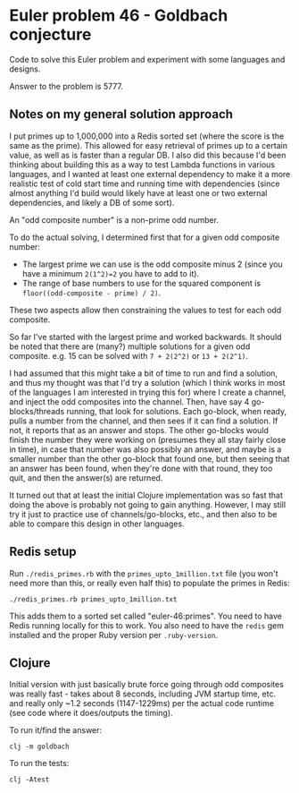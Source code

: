 # Euler problem 46 - Goldbach conjecture

Code to solve this Euler problem and experiment with some languages and designs.

Answer to the problem is 5777.

## Notes on my general solution approach

I put primes up to 1,000,000 into a Redis sorted set (where the score is the same as the prime). This allowed for easy retrieval of primes up to a certain value, as well as is faster than a regular DB. I also did this because I'd been thinking about building this as a way to test Lambda functions in various languages, and I wanted at least one external dependency to make it a more realistic test of cold start time and running time with dependencies (since almost anything I'd build would likely have at least one or two external dependencies, and likely a DB of some sort).

An "odd composite number" is a non-prime odd number.

To do the actual solving, I determined first that for a given odd composite number:
-  The largest prime we can use is the odd composite minus 2 (since you have a minimum `2(1^2)=2` you have to add to it).
- The range of base numbers to use for the squared component is `floor((odd-composite - prime) / 2)`.

These two aspects allow then constraining the values to test for each odd composite.

So far I've started with the largest prime and worked backwards. It should be noted that there are (many?) multiple solutions for a given odd composite. e.g. 15 can be solved with `7 + 2(2^2)` or `13 + 2(2^1)`.

I had assumed that this might take a bit of time to run and find a solution, and thus my thought was that I'd try a solution (which I think works in most of the languages I am interested in trying this for) where I create a channel, and inject the odd composites into the channel. Then, have say 4 go-blocks/threads running, that look for solutions. Each go-block, when ready, pulls a number from the channel, and then sees if it can find a solution. If not, it reports that as an answer and stops. The other go-blocks would finish the number they were working on (presumes they all stay fairly close in time), in case that number was also possibly an answer, and maybe is a smaller number than the other go-block that found one, but then seeing that an answer has been found, when they're done with that round, they too quit, and then the answer(s) are returned.

It turned out that at least the initial Clojure implementation was so fast that doing the above is probably not going to gain anything. However, I may still try it just to practice use of channels/go-blocks, etc., and then also to be able to compare this design in other languages.

## Redis setup

Run `./redis_primes.rb` with the `primes_upto_1million.txt` file (you won't need more than this, or really even half this) to populate the primes in Redis:
```
./redis_primes.rb primes_upto_1million.txt
```
 This adds them to a sorted set called "euler-46:primes". You need to have Redis running locally for this to work. You also need to have the `redis` gem installed and the proper Ruby version per `.ruby-version`.

## Clojure

Initial version with just basically brute force going through odd composites was really fast - takes about 8 seconds, including JVM startup time, etc. and really only ~1.2 seconds (1147-1229ms) per the actual code runtime (see code where it does/outputs the timing).

To run it/find the answer:
```
clj -m goldbach
```

To run the tests:
```
clj -Atest
```



